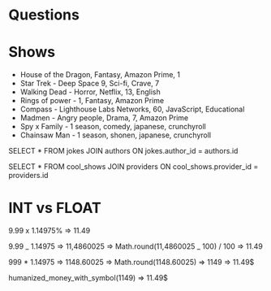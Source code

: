 # Questions

# Shows

- House of the Dragon, Fantasy, Amazon Prime, 1
- Star Trek - Deep Space 9, Sci-fi, Crave, 7
- Walking Dead - Horror, Netflix, 13, English
- Rings of power - 1, Fantasy, Amazon Prime
- Compass - Lighthouse Labs Networks, 60, JavaScript, Educational
- Madmen - Angry people, Drama, 7, Amazon Prime
- Spy x Family - 1 season, comedy, japanese, crunchyroll
- Chainsaw Man - 1 season, shonen, japanese, crunchyroll

SELECT \* FROM jokes JOIN authors ON jokes.author_id = authors.id

SELECT \* FROM cool_shows JOIN providers ON cool_shows.provider_id = providers.id

# INT vs FLOAT

9.99 x 1.14975% => 11.49

9.99 _ 1.14975 => 11,4860025 => Math.round(11,4860025 _ 100) / 100 => 11.49

999 \* 1.14975 => 1148.60025 => Math.round(1148.60025) => 1149 => 11.49$

humanized_money_with_symbol(1149) => 11.49$
